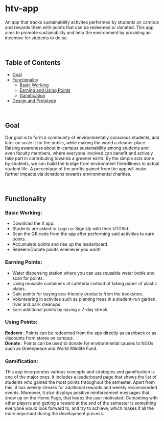 # htv-app
An app that tracks sustainability activites performed by students on campus and rewards them with points that can be redeemed or donated. This app aims to promote sustainability and help the environment by providing an incentive for students to do so.

</br>

## Table of Contents
- [Goal](#goal)
- [Functionality](#functionality)
  - [Basic Working](#basic-working)
  - [Earning and Using Points](#earning-points)
  - [Gamification](#gamification)
- [Design and Prototype]()
  
</br>

## Goal
Our goal is to form a community of environmentally conscious students, and later on scale it for the public, while making the world a cleaner place. Raising awareness about in-campus sustainability among students and even faculty members, where everyone involved can benefit and actively take part in contributing towards a greener earth. By the simple acts done by students, we can build the bridge from environment friendliness to actual student life. A percentage of the profits gained from the app will make further impacts via donations towards environmental charities.

</br>

## Functionality
### Basic Working:
- Download the X app.
- Students are asked to Login or Sign Up with their UTORid.
- Scan the QR code from the app after performing said activities to earn points.
- Accumulate points and rise up the leaderboard.
- Redeem/Donate points whenever you want!

### Earning Points:
- Water dispensing station where you can use reusable water bottle and scan for points.
- Using reusable containers at cafeteria instead of taking paper of plastic plates.
- Gain points for buying eco-friendly products from the bookstore.
- Volunteering in activites such as planting trees in a student-run garden, river and park cleanups.
- Earn additional points by having a 7-day streak.

### Using Points:
<strong>Redeem</strong> : Points can be redeemed from the app directly as cashback or as discounts from stores on campus. <br>
<strong>Donate</strong> : Points can be used to donate for environmental causes to NGOs such as Greenpeace and World Wildlife Fund.

### Gamification:
This app incorporates various concepts and strategies and gamification is one of the major ones. It includes a leaderboard page that shows the list of students who gained the most points throughout the semester. Apart from this, it has weekly streaks for additional rewards and weekly recommended events. Moreover, it also displays positive reinforcement messages that show up on the Home Page, that keeps the user motivated. Competing with other players and getting a reward at the end of the semester is something everyone would look forward to, and try to achieve, which makes it all the more important during the development process.
